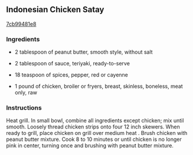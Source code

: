 ## Indonesian Chicken Satay

[7cb99481e8](http://www.food.com/recipe/indonesian-chicken-satay-309076)

### Ingredients

 - 2 tablespoon of peanut butter, smooth style, without salt

 - 2 tablespoon of sauce, teriyaki, ready-to-serve

 - 18 teaspoon of spices, pepper, red or cayenne

 - 1 pound of chicken, broiler or fryers, breast, skinless, boneless, meat only, raw

### Instructions

Heat grill. In small bowl, combine all ingredients except chicken; mix until smooth. Loosely thread chicken strips onto four 12 inch skewers. When ready to grill, place chicken on grill over medium heat . Brush chicken with peanut butter mixture. Cook 8 to 10 minutes or until chicken is no longer pink in center, turning once and brushing with peanut butter mixture.